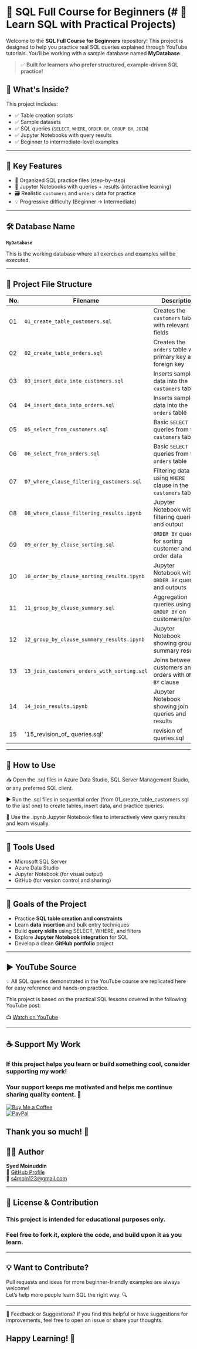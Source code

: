 # 📘 SQL Full Course for Beginners (# 📘 Learn SQL with Practical Projects)


Welcome to the **SQL Full Course for Beginners** repository! This project is designed to help you practice real SQL queries explained through YouTube tutorials. You’ll be working with a sample database named **MyDatabase**.
> ✅ **Built for learners who prefer structured, example-driven SQL practice!**

## 🎯 What's Inside?
This project includes:
- ✅ Table creation scripts
- ✅ Sample datasets
- ✅ SQL queries (`SELECT`, `WHERE`, `ORDER BY`, `GROUP BY`, `JOIN`)
- ✅ Jupyter Notebooks with query results
- ✅ Beginner to intermediate-level examples

---
## 🚀 Key Features

- 📂 Organized SQL practice files (step-by-step)
- 📒 Jupyter Notebooks with queries + results (interactive learning)
- 🗃️ Realistic `customers` and `orders` data for practice
- 💡 Progressive difficulty (Beginner → Intermediate)
---
## 🛠️ Database Name
**`MyDatabase`**

This is the working database where all exercises and examples will be executed.

---

## 📁 Project File Structure

| No. | Filename                                           | Description                                                     |
|-----|----------------------------------------------------|-----------------------------------------------------------------|
| 01  | `01_create_table_customers.sql`                    | Creates the `customers` table with relevant fields              |
| 02  | `02_create_table_orders.sql`                       | Creates the `orders` table with primary key and foreign key     |
| 03  | `03_insert_data_into_customers.sql`                | Inserts sample data into the `customers` table                  |
| 04  | `04_insert_data_into_orders.sql`                   | Inserts sample data into the `orders` table                     |
| 05  | `05_select_from_customers.sql`                     | Basic `SELECT` queries from the `customers` table               |
| 06  | `06_select_from_orders.sql`                        | Basic `SELECT` queries from the `orders` table                  |
| 07  | `07_where_clause_filtering_customers.sql`          | Filtering data using `WHERE` clause in the `customers` table    |
| 08  | `08_where_clause_filtering_results.ipynb`          | Jupyter Notebook with filtering queries and output              |
| 09  | `09_order_by_clause_sorting.sql`                   | `ORDER BY` queries for sorting customer and order data          |
| 10  | `10_order_by_clause_sorting_results.ipynb`         | Jupyter Notebook with `ORDER BY` queries and outputs            |
| 11  | `11_group_by_clause_summary.sql`                   | Aggregation queries using `GROUP BY` on customers/orders        |
| 12  | `12_group_by_clause_summary_results.ipynb`         | Jupyter Notebook showing grouped summary results                |
| 13  | `13_join_customers_orders_with_sorting.sql`        | Joins between customers and orders with `ORDER BY` clause       |
| 14  | `14_join_results.ipynb`                            | Jupyter Notebook showing join queries and results               |
|15  | '15_revision_of_ queries.sql'                       | revision of queries.sql                                         |
---

## 🚀 How to Use

📥 Open the .sql files in Azure Data Studio, SQL Server Management Studio, or any preferred SQL client.

▶️ Run the .sql files in sequential order (from 01_create_table_customers.sql to the last one) to create tables, insert data, and practice queries.

🧪 Use the .ipynb Jupyter Notebook files to interactively view query results and learn visually.

---

## 🧰 Tools Used

- Microsoft SQL Server
- Azure Data Studio
- Jupyter Notebook (for visual output)
- GitHub (for version control and sharing)

---

## 📌 Goals of the Project

- Practice **SQL table creation and constraints**
- Learn **data insertion** and bulk entry techniques
- Build **query skills** using SELECT, WHERE, and filters
- Explore **Jupyter Notebook integration** for SQL
- Develop a clean **GitHub portfolio** project

---
## ▶️ YouTube Source

💡 All SQL queries demonstrated in the YouTube course are replicated here for easy reference and hands-on practice.

 This project is based on the practical SQL lessons covered in the following YouTube post:

 📺 [Watch on YouTube](http://youtube.com/post/UgkxqugNPrRXtLYjZC888ZoDnhcrjimtXoZ8?si=hAMLf6pDe2esuDyj)

---

## ☕ Support My Work

### If this project helps you learn or build something cool, consider supporting my work!  

### Your support keeps me motivated and helps me continue sharing quality content. 🙌

[![Buy Me a Coffee](https://img.shields.io/badge/☕-Buy_Me_A_Coffee-yellow?style=flat-square)](https://coff.ee/syedmoin)  
[![PayPal](https://img.shields.io/badge/💰-Donate_via_PayPal-blue?style=flat-square)](https://paypal.me/syedmoinuddin101)

## Thank you so much! 🙏


## 🧑‍💻 Author
**Syed Moinuddin**  
🔗 [GitHub Profile](https://github.com/Syed-Moinuddin2025)  
📧 s4moin123@gmail.com

---

## 📌 License & Contribution

### This project is intended for educational purposes only.  
### Feel free to fork it, explore the code, and build upon it as you learn.
---
## 💡 Want to Contribute?

Pull requests and ideas for more beginner-friendly examples are always welcome!  
Let’s help more people learn SQL the right way. 🔍

---
💬 Feedback or Suggestions?
If you find this helpful or have suggestions for improvements, feel free to open an issue or share your thoughts.
 
## Happy Learning! 🚀
